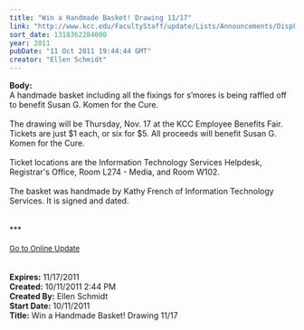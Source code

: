 ```yaml
---
title: "Win a Handmade Basket! Drawing 11/17"
link: "http://www.kcc.edu/FacultyStaff/update/Lists/Announcements/DispForm.aspx?ID=478"
sort_date: 1318362284000
year: 2011
pubDate: "11 Oct 2011 19:44:44 GMT"
creator: "Ellen Schmidt"
---
```


<div><b>Body:</b> <div class="ExternalClass4DED957775C24149B85ED93D3D669B52">
<div>A handmade basket including all the fixings for s’mores is being raffled off to benefit Susan G. Komen for the Cure.</div>
<div> </div>
<div>The drawing will be Thursday, Nov. 17 at the KCC Employee Benefits Fair. Tickets are just $1 each, or six for $5. All proceeds will benefit Susan G. Komen for the Cure.</div>
<div> </div>
<div>Ticket locations are the Information Technology Services Helpdesk, Registrar's Office, Room L274 - Media, and Room W102.</div>
<div> </div>
<div>The basket was handmade by Kathy French of Information Technology Services. It is signed and dated. <br /></div>
<div>
<div> </div>
<div> </div>
<div>
<div>***</div>
<div> </div>
<div>
<div><font size="2"><a href="/FacultyStaff/update/Pages/dailyupdate.aspx">Go to Online Update</a></font></div>
<div><font size="2"></font> </div>
<div> </div></div></div></div></div></div>
<div><b>Expires:</b> 11/17/2011</div>
<div><b>Created:</b> 10/11/2011 2:44 PM</div>
<div><b>Created By:</b> Ellen Schmidt</div>
<div><b>Start Date:</b> 10/11/2011</div>
<div><b>Title:</b> Win a Handmade Basket! Drawing 11/17</div>
